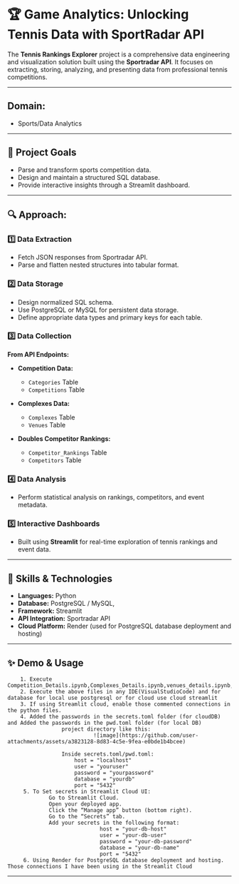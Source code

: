 # 🏆 Game Analytics: Unlocking Tennis Data with SportRadar API
The **Tennis Rankings Explorer** project is a comprehensive data engineering and visualization solution built using the **Sportradar API**. It focuses on extracting, storing, analyzing, and presenting data from professional tennis competitions.

---
## Domain:	
* Sports/Data Analytics
---
## 📌 Project Goals
* Parse and transform sports competition data.
* Design and maintain a structured SQL database.
* Provide interactive insights through a Streamlit dashboard.

---

## 🔍 Approach:
### 1️⃣ Data Extraction
* Fetch JSON responses from Sportradar API.
* Parse and flatten nested structures into tabular format.

### 2️⃣ Data Storage
* Design normalized SQL schema.
* Use PostgreSQL or MySQL for persistent data storage.
* Define appropriate data types and primary keys for each table.

### 3️⃣ Data Collection
**From API Endpoints:**
* **Competition Data:**
  * `Categories` Table
  * `Competitions` Table

* **Complexes Data:**
  * `Complexes` Table
  * `Venues` Table

* **Doubles Competitor Rankings:**
  * `Competitor_Rankings` Table
  * `Competitors` Table

### 4️⃣ Data Analysis
* Perform statistical analysis on rankings, competitors, and event metadata.

### 5️⃣ Interactive Dashboards
* Built using **Streamlit** for real-time exploration of tennis rankings and event data.
---

## 🧰 Skills & Technologies
* **Languages:** Python
* **Database:** PostgreSQL / MySQL, 
* **Framework:** Streamlit
* **API Integration:** Sportradar API
* **Cloud Platform:** Render (used for PostgreSQL database deployment and hosting)

---

## ✨ Demo & Usage
        1. Execute Competition_Details.ipynb,Complexes_Details.ipynb,venues_details.ipynb,Competitors_Details.ipynb,Competitor_Rankings.ipynb,sql_queries.ipynb,Streamlit.py
        2. Execute the above files in any IDE(VisualStudioCode) and for database for local use postgresql or for cloud use cloud streamlit
        3. If using Streamlit cloud, enable those commented connections in the python files.
        4. Added the passwords in the secrets.toml folder (for cloudDB) and Added the passwords in the pwd.toml folder (for local DB)
                     project directory like this:
                               ![image](https://github.com/user-attachments/assets/a3823128-8d83-4c5e-9fea-e0bde1b4bcee)

                     Inside secrets.toml/pwd.toml:
                         host = "localhost"
                         user = "youruser"
                         password = "yourpassword"
                         database = "yourdb"
                         port = "5432"
         5. To Set secrets in Streamlit Cloud UI:
                 Go to Streamlit Cloud.
                 Open your deployed app.
                 Click the “Manage app” button (bottom right).
                 Go to the “Secrets” tab.
                 Add your secrets in the following format:
                                 host = "your-db-host"
                                 user = "your-db-user"
                                 password = "your-db-password"
                                 database = "your-db-name"
                                 port = "5432"
         6. Using Render for PostgreSQL database deployment and hosting. Those connections I have been using in the Streamlit Cloud

---
